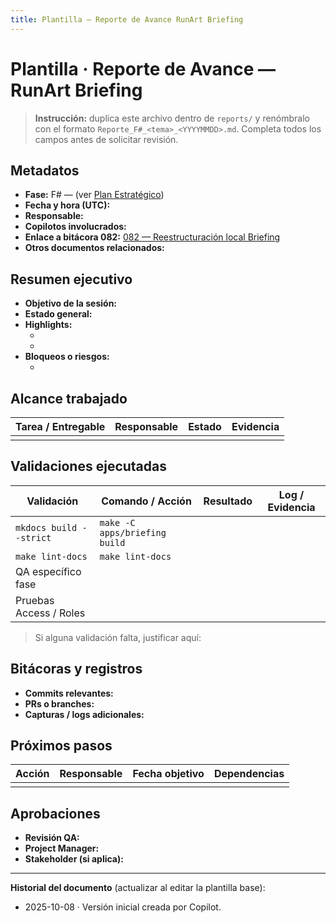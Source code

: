 ```yaml
---
title: Plantilla — Reporte de Avance RunArt Briefing
---
```

# Plantilla · Reporte de Avance — RunArt Briefing

> **Instrucción:** duplica este archivo dentro de `reports/` y renómbralo con el formato `Reporte_F#_<tema>_<YYYYMMDD>.md`. Completa todos los campos antes de solicitar revisión.

## Metadatos
- **Fase:** F# — (ver [Plan Estratégico](../plans/Plan_Estrategico_Consolidacion_Runart_Briefing.md))
- **Fecha y hora (UTC):** <!-- 2025-10-08T15:30Z -->
- **Responsable:** <!-- Nombre(s) -->
- **Copilotos involucrados:** <!-- Copilot / Dev asignado -->
- **Enlace a bitácora 082:** [082 — Reestructuración local Briefing](../ci/082_reestructuracion_local.md)
- **Otros documentos relacionados:** <!-- enlaces relativos -->

## Resumen ejecutivo
- **Objetivo de la sesión:** <!-- Descripción breve -->
- **Estado general:** <!-- Verde / Ámbar / Rojo --><br>
- **Highlights:**
  - <!-- Hit 1 -->
  - <!-- Hit 2 -->
- **Bloqueos o riesgos:**
  - <!-- Riesgo 1 -->

## Alcance trabajado
| Tarea / Entregable | Responsable | Estado | Evidencia |
| --- | --- | --- | --- |
| <!-- Ej: F1_Plantillas_Docs --> | <!-- Copilot --> | <!-- En progreso / Completo --> | <!-- enlace relativo --> |

## Validaciones ejecutadas
| Validación | Comando / Acción | Resultado | Log / Evidencia |
| --- | --- | --- | --- |
| `mkdocs build --strict` | `make -C apps/briefing build` | <!-- ✅ / ⚠️ / ❌ --> | <!-- Ruta log --> |
| `make lint-docs` | `make lint-docs` | <!-- --> | <!-- --> |
| QA específico fase | <!-- comando --> | <!-- --> | <!-- --> |
| Pruebas Access / Roles | <!-- --> | <!-- --> | <!-- --> |

> Si alguna validación falta, justificar aquí: <!-- Justificación -->

## Bitácoras y registros
- **Commits relevantes:** <!-- lista -->
- **PRs o branches:** <!-- enlaces -->
- **Capturas / logs adicionales:** <!-- ubicación en archives/ o _tmp/ -->

## Próximos pasos
| Acción | Responsable | Fecha objetivo | Dependencias |
| --- | --- | --- | --- |
| <!-- --> | <!-- --> | <!-- YYYY-MM-DD --> | <!-- --> |

## Aprobaciones
- **Revisión QA:** <!-- Nombre · Fecha -->
- **Project Manager:** <!-- Nombre · Fecha -->
- **Stakeholder (si aplica):** <!-- Nombre · Fecha -->

---
**Historial del documento** (actualizar al editar la plantilla base):
- 2025-10-08 · Versión inicial creada por Copilot.
